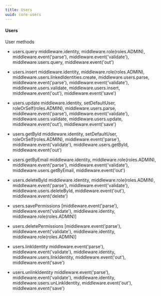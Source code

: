 ```yaml
---
title: Users
uuid: core-users
---
```

#### Users

User methods

* users.query
    middleware.identity,
            middleware.role(roles.ADMIN),
            middleware.event('parse'),
            middleware.event('validate'),
            middleware.users.query,
            middleware.event('out')

* users.insert
    middleware.identity,
            middleware.role(roles.ADMIN),
            middleware.users.linkedIdentities.create,
            middleware.users.parse,
            middleware.event('parse'),
            middleware.event('validate'),
            middleware.users.validate,
            middleware.users.insert,
            middleware.event('out'),
            middleware.event('save')

* users.update
    middleware.identity,
            setDefaultUser,
            roleOrSelf(roles.ADMIN),
            middleware.users.parse,
            middleware.event('parse'),
            middleware.event('validate'),
            middleware.users.validate,
            middleware.users.update,
            middleware.event('out'),
            middleware.event('save')

* users.getById
    middleware.identity,
            setDefaultUser,
            roleOrSelf(roles.ADMIN),
            middleware.event('parse'),
            middleware.event('validate'),
            middleware.users.getById,
            middleware.event('out')

* users.getByEmail
    middleware.identity,
            middleware.role(roles.ADMIN),
            middleware.event('parse'),
            middleware.event('validate'),
            middleware.users.getByEmail,
            middleware.event('out')

* users.deleteById
    middleware.identity,
            middleware.role(roles.ADMIN),
            middleware.event('parse'),
            middleware.event('validate'),
            middleware.users.deleteById,
            middleware.event('out'),
            middleware.event('delete')

* users.savePermissions
    [middleware.event('parse'), middleware.event('validate'), middleware.identity, middleware.role(roles.ADMIN)]

* users.deletePermissions
    [middleware.event('parse'), middleware.event('validate'), middleware.identity, middleware.role(roles.ADMIN)]

* users.linkIdentity
    middleware.event('parse'),
            middleware.event('validate'),
            middleware.identity,
            middleware.users.linkIdentity,
            middleware.event('out'),
            middleware.event('save')

* users.unlinkIdentity
    middleware.event('parse'),
            middleware.event('validate'),
            middleware.identity,
            middleware.users.unLinkIdentity,
            middleware.event('out'),
            middleware.event('save')
